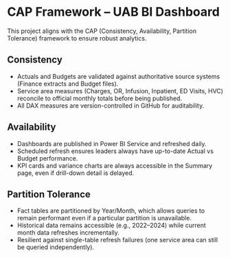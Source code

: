 # CAP Framework – UAB BI Dashboard

This project aligns with the CAP (Consistency, Availability, Partition Tolerance) framework to ensure robust analytics.

## Consistency
- Actuals and Budgets are validated against authoritative source systems (Finance extracts and Budget files).
- Service area measures (Charges, OR, Infusion, Inpatient, ED Visits, HVC) reconcile to official monthly totals before being published.
- All DAX measures are version-controlled in GitHub for auditability.

## Availability
- Dashboards are published in Power BI Service and refreshed daily.
- Scheduled refresh ensures leaders always have up-to-date Actual vs Budget performance.
- KPI cards and variance charts are always accessible in the Summary page, even if drill-down detail is delayed.

## Partition Tolerance
- Fact tables are partitioned by Year/Month, which allows queries to remain performant even if a particular partition is unavailable.
- Historical data remains accessible (e.g., 2022–2024) while current month data refreshes incrementally.
- Resilient against single-table refresh failures (one service area can still be queried independently).
